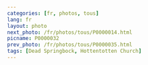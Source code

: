 ```yaml
---
categories: [fr, photos, tous]
lang: fr
layout: photo
next_photo: /fr/photos/tous/P0000014.html
picname: P0000032
prev_photo: /fr/photos/tous/P0000035.html
tags: [Dead Springbock, Hottentotten Church]
---
```

